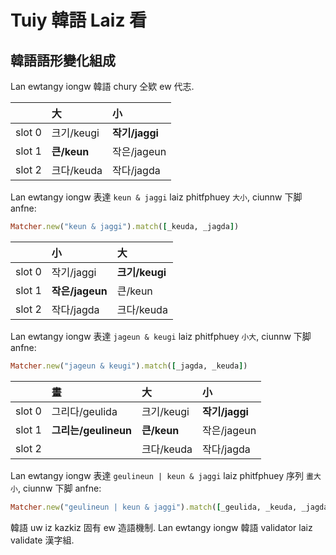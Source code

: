 # Tuiy 韓語 Laiz 看

## 韓語語形變化組成

Lan ewtangy iongw 韓語 chury 仝欵 ew 代志.

| | 大 | 小 |
| :--- | :--- | :--- |
| slot 0 | 크기/keugi | **작기/jaggi** |
| slot 1 | **큰/keun** | 작은/jageun |
| slot 2 | 크다/keuda | 작다/jagda |

Lan ewtangy iongw 表達 `keun & jaggi` laiz phitfphuey `大小`, ciunnw 下脚 anfne:

```ruby
Matcher.new("keun & jaggi").match([_keuda, _jagda])
```

| | 小 | 大 |
| :--- | :--- | :--- |
| slot 0 | 작기/jaggi | **크기/keugi** |
| slot 1 | **작은/jageun** | 큰/keun |
| slot 2 | 작다/jagda | 크다/keuda |

Lan ewtangy iongw 表達 `jageun & keugi` laiz phitfphuey `小大`, ciunnw 下脚 anfne:

```ruby
Matcher.new("jageun & keugi").match([_jagda, _keuda])
```

| | 畫 | 大 | 小 |
| :--- | :--- | :--- | :--- |
| slot 0 | 그리다/geulida | 크기/keugi | **작기/jaggi** |
| slot 1 | **그리는/geulineun** | **큰/keun** | 작은/jageun |
| slot 2 | | 크다/keuda | 작다/jagda |

Lan ewtangy iongw 表達 `geulineun | keun & jaggi` laiz phitfphuey 序列 `畫大小`, ciunnw 下脚 anfne:

```ruby
Matcher.new("geulineun | keun & jaggi").match([_geulida, _keuda, _jagda])
```

韓語 uw iz kazkiz 固有 ew 造語機制. Lan ewtangy iongw 韓語 validator laiz validate 漢字組.
